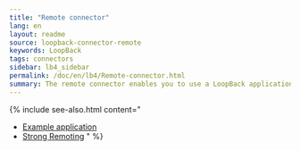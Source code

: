 ```yaml
---
title: "Remote connector"
lang: en
layout: readme
source: loopback-connector-remote
keywords: LoopBack
tags: connectors
sidebar: lb4_sidebar
permalink: /doc/en/lb4/Remote-connector.html
summary: The remote connector enables you to use a LoopBack application as a data source via REST.
---
```

{% include see-also.html content="
- [Example application](Remote-connector-example.html)
- [Strong Remoting](Strong-Remoting.html)
" %}
